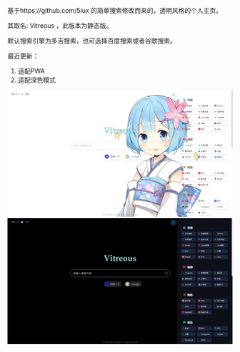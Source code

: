 基于https://github.com/5iux 的简单搜索修改而来的，透明风格的个人主页。

其取名: Vitreous ，此版本为静态版。

默认搜索引擎为多吉搜索，也可选择百度搜索或者谷歌搜索。

最近更新：
1. 适配PWA
2. 适配深色模式

![demo](/icon/demo.webp)
![demo](/icon/demo1.webp)
